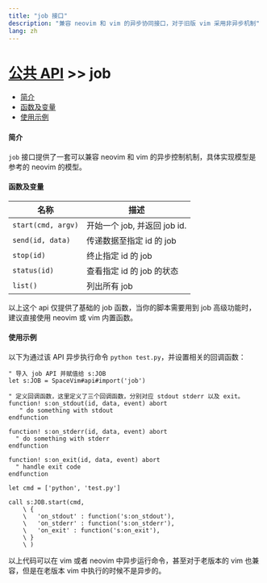 ```yaml
---
title: "job 接口"
description: "兼容 neovim 和 vim 的异步协同接口，对于旧版 vim 采用非异步机制"
lang: zh
---
```


# [公共 API](../) >> job

<!-- vim-markdown-toc GFM -->

- [简介](#简介)
- [函数及变量](#函数及变量)
- [使用示例](#使用示例)

<!-- vim-markdown-toc -->

#### 简介

`job` 接口提供了一套可以兼容 neovim 和 vim 的异步控制机制，具体实现模型是参考的 neovim 的模型。

#### 函数及变量

| 名称               | 描述                         |
| ------------------ | ---------------------------- |
| `start(cmd, argv)` | 开始一个 job, 并返回 job id. |
| `send(id, data)`   | 传递数据至指定 id 的 job     |
| `stop(id)`         | 终止指定 id 的 job           |
| `status(id)`       | 查看指定 id 的 job 的状态    |
| `list()`           | 列出所有 job                 |

以上这个 api 仅提供了基础的 job 函数，当你的脚本需要用到 job 高级功能时，建议直接使用 neovim 或 vim 内置函数。

#### 使用示例

以下为通过该 API 异步执行命令 `python test.py`，并设置相关的回调函数：

```vim
" 导入 job API 并赋值给 s:JOB
let s:JOB = SpaceVim#api#import('job')

" 定义回调函数，这里定义了三个回调函数，分别对应 stdout stderr 以及 exit。
function! s:on_stdout(id, data, event) abort
   " do something with stdout
endfunction

function! s:on_stderr(id, data, event) abort
  " do something with stderr
endfunction

function! s:on_exit(id, data, event) abort
  " handle exit code
endfunction

let cmd = ['python', 'test.py']

call s:JOB.start(cmd,
    \ {
    \   'on_stdout' : function('s:on_stdout'),
    \   'on_stderr' : function('s:on_stderr'),
    \   'on_exit' : function('s:on_exit'),
    \ }
    \ )
```

以上代码可以在 vim 或者 neovim 中异步运行命令，甚至对于老版本的 vim 也兼容，但是在老版本 vim 中执行的时候不是异步的。


